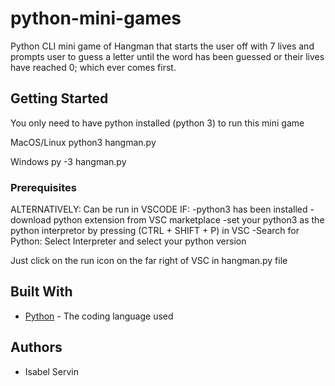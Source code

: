# python-mini-games

Python CLI mini game of Hangman that starts the user off with 7 lives and prompts user to guess a 
letter until the word has been guessed or their lives have reached 0; which ever comes first.

## Getting Started
You only need to have python installed (python 3) to run this mini game

MacOS/Linux
python3 hangman.py

Windows 
py -3 hangman.py

### Prerequisites
ALTERNATIVELY:
Can be run in VSCODE IF:
    -python3 has been installed
    -download python extension from VSC marketplace
    -set your python3 as the python interpretor by pressing (CTRL + SHIFT + P) in VSC
        -Search for Python: Select Interpreter and select your python version

Just click on the run icon on the far right of VSC in hangman.py file

## Built With
* [Python](https://www.python.org/) - The coding language used

## Authors
* Isabel Servin 

